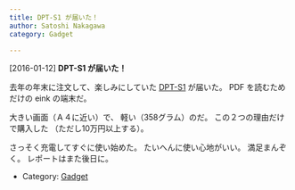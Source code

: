 ```yaml
---
title: DPT-S1 が届いた！
author: Satoshi Nakagawa
category: Gadget

---
```


[2016-01-12] **DPT-S1 が届いた！** 

 去年の年末に注文して、楽しみにしていた
[DPT-S1](www.sony.jp/digital-paper/products/DPT-S1/) が届いた。
PDF を読むためだけの eink の端末だ。

 大きい画面（Ａ４に近い）で、
軽い（358グラム）のだ。
この２つの理由だけで購入した
（ただし10万円以上する）。

 さっそく充電してすぐに使い始めた。
たいへんに使い心地がいい。
満足まんぞく。
レポートはまた後日に。

- Category: [Gadget](https://merapano.github.io/categories.html#Gadget)

